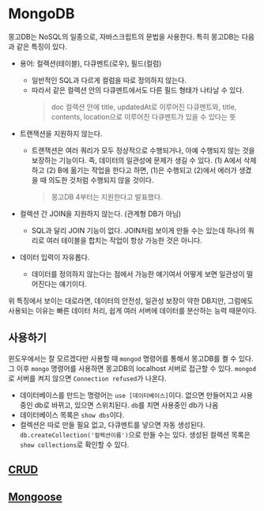 # MongoDB

몽고DB는 NoSQL의 일종으로, 자바스크립트의 문법을 사용한다.
특히 몽고DB는 다음과 같은 특징이 있다.

- 용어: 컬렉션(테이블), 다큐멘트(로우), 필드(컬럼)

  - 일반적인 SQL과 다르게 컬럼을 따로 정의하지 않는다.
  - 따라서 같은 컬렉션 안의 다큐멘트에서도 다른 필드 형태가 나타날 수 있다.
    > doc 컬렉션 안에 title, updatedAt로 이루어진 다큐멘트와, title, contents, location으로 이루어진 다큐멘트가 있을 수 있다는 뜻

- 트랜잭션을 지원하지 않는다.

  - 트랜잭션은 여러 쿼리가 모두 정상적으로 수행되거나, 아예 수행되지 않는 것을 보장하는 기능이다. 즉, 데이터의 일관성에 문제가 생길 수 있다. (1) A에서 삭제하고 (2) B에 옮기는 작업을 한다고 하면, (1)은 수행되고 (2)에서 에러가 생겼을 때 의도한 것처럼 수행되지 않을 것이다.

    > 몽고DB 4부터는 지원한다고 발표했다.

- 컬렉션 간 JOIN을 지원하지 않는다. (관계형 DB가 아님)

  - SQL과 달리 JOIN 기능이 없다. JOIN처럼 보이게 만들 수는 있는데 하나의 쿼리로 여러 테이블을 합치는 작업이 항상 가능한 것은 아니다.

- 데이터 입력이 자유롭다.
  - 데이터를 정의하지 않는다는 점에서 가능한 얘기여서 어떻게 보면 일관성이 떨어진다는 얘기이다.

위 특징에서 보이는 대로라면, 데이터의 안전성, 일관성 보장이 약한 DB지만, 그럼에도 사용되는 이유는 빠른 데이터 처리, 쉽게 여러 서버에 데이터를 분산하는 능력 때문이다.

## 사용하기

윈도우에서는 잘 모르겠다만 사용할 때 `mongod` 명령어를 통해서 몽고DB를 켤 수 있다. 그 이후 `mongo` 명령어를 사용하면 몽고DB의 localhost 서버로 접근할 수 있다. `mongod`로 서버를 켜지 않으면 `Connection refused`가 나온다.

- 데이터베이스를 만드는 명령어는 `use [데이터베이스]`이다. 없으면 만들어지고 사용 중인 db로 바뀌고, 있으면 스위치된다. `db`를 치면 사용중인 db가 나옴
- 데이터베이스 목록은 `show dbs`이다.
- 컬렉션은 따로 만들 필요 없고, 다큐멘트를 넣으면 자동 생성된다. `db.createCollection('컬렉션이름')`으로 만들 수는 있다. 생성된 컬렉션 목록은 `show collections`로 확인할 수 있다.

## [CRUD](./crud.md)

## [Mongoose](./mongoose.md)
